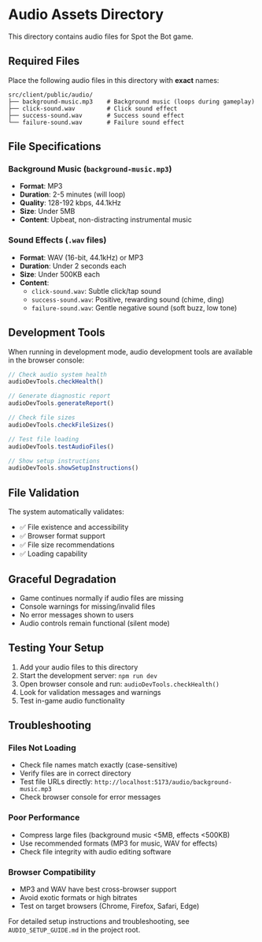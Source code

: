 # Audio Assets Directory

This directory contains audio files for Spot the Bot game.

## Required Files

Place the following audio files in this directory with **exact** names:

```
src/client/public/audio/
├── background-music.mp3    # Background music (loops during gameplay)
├── click-sound.wav         # Click sound effect
├── success-sound.wav       # Success sound effect
└── failure-sound.wav       # Failure sound effect
```

## File Specifications

### Background Music (`background-music.mp3`)
- **Format**: MP3
- **Duration**: 2-5 minutes (will loop)
- **Quality**: 128-192 kbps, 44.1kHz
- **Size**: Under 5MB
- **Content**: Upbeat, non-distracting instrumental music

### Sound Effects (`.wav` files)
- **Format**: WAV (16-bit, 44.1kHz) or MP3
- **Duration**: Under 2 seconds each
- **Size**: Under 500KB each
- **Content**:
  - `click-sound.wav`: Subtle click/tap sound
  - `success-sound.wav`: Positive, rewarding sound (chime, ding)
  - `failure-sound.wav`: Gentle negative sound (soft buzz, low tone)

## Development Tools

When running in development mode, audio development tools are available in the browser console:

```javascript
// Check audio system health
audioDevTools.checkHealth()

// Generate diagnostic report
audioDevTools.generateReport()

// Check file sizes
audioDevTools.checkFileSizes()

// Test file loading
audioDevTools.testAudioFiles()

// Show setup instructions
audioDevTools.showSetupInstructions()
```

## File Validation

The system automatically validates:
- ✅ File existence and accessibility
- ✅ Browser format support
- ✅ File size recommendations
- ✅ Loading capability

## Graceful Degradation

- Game continues normally if audio files are missing
- Console warnings for missing/invalid files
- No error messages shown to users
- Audio controls remain functional (silent mode)

## Testing Your Setup

1. Add your audio files to this directory
2. Start the development server: `npm run dev`
3. Open browser console and run: `audioDevTools.checkHealth()`
4. Look for validation messages and warnings
5. Test in-game audio functionality

## Troubleshooting

### Files Not Loading
- Check file names match exactly (case-sensitive)
- Verify files are in correct directory
- Test file URLs directly: `http://localhost:5173/audio/background-music.mp3`
- Check browser console for error messages

### Poor Performance
- Compress large files (background music <5MB, effects <500KB)
- Use recommended formats (MP3 for music, WAV for effects)
- Check file integrity with audio editing software

### Browser Compatibility
- MP3 and WAV have best cross-browser support
- Avoid exotic formats or high bitrates
- Test on target browsers (Chrome, Firefox, Safari, Edge)

For detailed setup instructions and troubleshooting, see `AUDIO_SETUP_GUIDE.md` in the project root.
